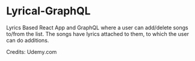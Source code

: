 # Lyrical-GraphQL
Lyrics Based React App and GraphQL where a user can add/delete songs to/from the list. The songs have lyrics attached to them, to which the user can do additions.

Credits: Udemy.com
